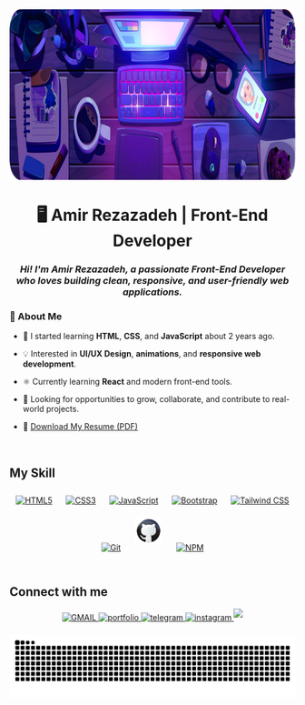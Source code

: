<div align="center">
<img width="100%" height="300" src="Untitled design (2).png" alt="Snake animation" style="border-radius:'20px' "/>

</div>  
  

# <div align="center" style="margin-top: 20px">🖥️ Amir Rezazadeh | Front-End Developer</div>  
  
  

### *<div align="center">Hi! I'm Amir Rezazadeh, a passionate Front-End Developer who loves building clean, responsive, and user-friendly web applications.</div>*  
  



### 🚀 About Me  
- 🌱 I started learning **HTML**, **CSS**, and **JavaScript** about 2 years ago.   
  

- 💡 Interested in **UI/UX Design**, **animations**, and **responsive web development**.  
  

- ⚛️ Currently learning **React** and modern front-end tools.  
  

- 🤝 Looking for opportunities to grow, collaborate, and contribute to real-world projects. 

-  📄 [Download My Resume (PDF)](https://github.com/amirRezazade/amirRezazade/raw/main/Amir-Rezazade-resume.pdf)


  

<br/>  


## My Skill
<div align="center">  
<a href="https://en.wikipedia.org/wiki/HTML5" target="_blank"><img style="margin: 10px" src="https://cdn.jsdelivr.net/gh/devicons/devicon/icons/html5/html5-original.svg" alt="HTML5" height="50" /></a>  
<a href="https://www.w3schools.com/css/" target="_blank"><img style="margin: 10px" src="https://cdn.jsdelivr.net/gh/devicons/devicon/icons/css3/css3-original.svg" alt="CSS3" height="50" /></a>  
<a href="https://www.javascript.com/" target="_blank"><img style="margin: 10px" src="https://cdn.jsdelivr.net/gh/devicons/devicon/icons/javascript/javascript-original.svg" alt="JavaScript" height="50" /></a>  
<a href="https://getbootstrap.com/docs/3.4/javascript/" target="_blank"><img style="margin: 10px" src="https://cdn.jsdelivr.net/gh/devicons/devicon/icons/bootstrap/bootstrap-original.svg" alt="Bootstrap" height="50" /></a> 
<a href="https://www.tailwindcss.com/" target="_blank"><img style="margin: 10px" src="https://profilinator.rishav.dev/skills-assets/tailwindcss.svg" alt="Tailwind CSS" height="50" /></a>  
<a href="https://github.com/" target="_blank"><img style="margin: 10px" src="https://cdn.jsdelivr.net/gh/devicons/devicon/icons/git/git-original.svg" alt="Git" height="50" /></a>  
<a href="https://github.com/" target="_blank"><img style="margin: 10px" src="icons8-github-94.png" alt="Git-Hub" height="50" /></a>  
<a href="https://www.npmjs.com/" target="_blank"><img style="margin: 10px" src="https://cdn.jsdelivr.net/gh/devicons/devicon/icons/npm/npm-original-wordmark.svg" alt="NPM" height="50" /></a>  
</div>  

<br/>  


## Connect with me  
<div align="center">
<a href="https://mail.google.com/mail/u/0/?fs=1&tf=cm&source=mailto&to=https://mail.google.com/mail/,+a.rezazade.dev@gmail.com" target="_blank">
<img src=https://img.shields.io/static/v1?message=Gmail&logo=gmail&label=&color=D14836&logoColor=white&labelColor=&style=for-the-badge alt=GMAIL style="margin-bottom: 5px;" />
</a>
<a href="https://amirrezazade.github.io/portfolio/" target="_blank">
<img src=https://img.shields.io/badge/portfolio-%23000000.svg?&style=for-the-badge&logo=portfolio&logoColor=white alt=portfolio style="margin-bottom: 5px;" />
</a>
<a href="https://t.me/amir_rezade" target="_blank">
<img src=https://img.shields.io/static/v1?message=Telegram&logo=telegram&label=&color=2CA5E0&logoColor=white&labelColor=&style=for-the-badge alt=telegram style="margin-bottom: 5px;" />
</a>  
<a href="https://instagram.com/https://instagram.com/amir._.xpx" target="_blank">
<img src=https://img.shields.io/static/v1?message=Instagram&logo=instagram&label=&color=E4405F&logoColor=white&labelColor=&style=for-the-badge alt=instagram style="margin-bottom: 5px;" />
</a>  
<a href="https://www.linkedin.com/in/amir-rezazadeh-7086a6345/" target="_blank">
<img src=https://img.shields.io/static/v1?message=LinkedIn&logo=linkedin&label=&color=0077B5&logoColor=white&labelColor=&style=for-the-badge style="margin-bottom: 5px;" />
</a>
</div>  
<br/>  


<div align="center">
<img src="https://raw.githubusercontent.com/amirRezazade/amirRezazade/output/snake.svg" alt="Snake animation" />

</div>  

